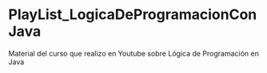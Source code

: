 # PlayList_LogicaDeProgramacionConJava
Material del curso que realizo en Youtube sobre Lógica de Programación en Java
